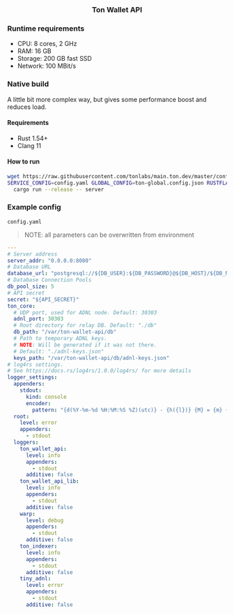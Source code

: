 <p align="center">
    <h3 align="center">Ton Wallet API</h3>
    <p align="center">
    </p>
</p>

### Runtime requirements
- CPU: 8 cores, 2 GHz
- RAM: 16 GB
- Storage: 200 GB fast SSD
- Network: 100 MBit/s

### Native build

A little bit more complex way, but gives some performance boost and reduces load.

#### Requirements
- Rust 1.54+
- Clang 11

#### How to run
```bash
wget https://raw.githubusercontent.com/tonlabs/main.ton.dev/master/configs/main.ton.dev/ton-global.config.json
SERVICE_CONFIG=config.yaml GLOBAL_CONFIG=ton-global.config.json RUSTFLAGS='-C target-cpu=native' \
  cargo run --release -- server
```

### Example config

`config.yaml`

> NOTE: all parameters can be overwritten from environment

```yaml
---
# Server address
server_addr: "0.0.0.0:8080"
# Database URL
database_url: "postgresql://${DB_USER}:${DB_PASSWORD}@${DB_HOST}/${DB_NAME}"
# Database Connection Pools
db_pool_size: 5
# API secret
secret: "${API_SECRET}"
ton_core:
  # UDP port, used for ADNL node. Default: 30303
  adnl_port: 30303
  # Root directory for relay DB. Default: "./db"
  db_path: "/var/ton-wallet-api/db"
  # Path to temporary ADNL keys. 
  # NOTE: Will be generated if it was not there.
  # Default: "./adnl-keys.json"
  keys_path: "/var/ton-wallet-api/db/adnl-keys.json"
# log4rs settings.
# See https://docs.rs/log4rs/1.0.0/log4rs/ for more details
logger_settings:
  appenders:
    stdout:
      kind: console
      encoder:
        pattern: "{d(%Y-%m-%d %H:%M:%S %Z)(utc)} - {h({l})} {M} = {m} {n}"
  root:
    level: error
    appenders:
      - stdout
  loggers:
    ton_wallet_api:
      level: info
      appenders:
        - stdout
      additive: false
    ton_wallet_api_lib:
      level: info
      appenders:
        - stdout
      additive: false
    warp:
      level: debug
      appenders:
        - stdout
      additive: false
    ton_indexer:
      level: info
      appenders:
        - stdout
      additive: false
    tiny_adnl:
      level: error
      appenders:
        - stdout
      additive: false

